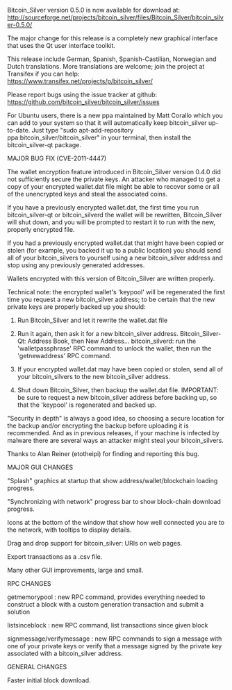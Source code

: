 Bitcoin_Silver version 0.5.0 is now available for download at:
http://sourceforge.net/projects/bitcoin_silver/files/Bitcoin_Silver/bitcoin_silver-0.5.0/

The major change for this release is a completely new graphical interface that uses the Qt user interface toolkit.

This release include German, Spanish, Spanish-Castilian, Norwegian and Dutch translations. More translations are welcome; join the project at Transifex if you can help:
https://www.transifex.net/projects/p/bitcoin_silver/

Please report bugs using the issue tracker at github:
https://github.com/bitcoin_silver/bitcoin_silver/issues

For Ubuntu users, there is a new ppa maintained by Matt Corallo which you can add to your system so that it will automatically keep bitcoin_silver up-to-date.  Just type "sudo apt-add-repository ppa:bitcoin_silver/bitcoin_silver" in your terminal, then install the bitcoin_silver-qt package.

MAJOR BUG FIX  (CVE-2011-4447)

The wallet encryption feature introduced in Bitcoin_Silver version 0.4.0 did not sufficiently secure the private keys. An attacker who
managed to get a copy of your encrypted wallet.dat file might be able to recover some or all of the unencrypted keys and steal the
associated coins.

If you have a previously encrypted wallet.dat, the first time you run bitcoin_silver-qt or bitcoin_silverd the wallet will be rewritten, Bitcoin_Silver will
shut down, and you will be prompted to restart it to run with the new, properly encrypted file.

If you had a previously encrypted wallet.dat that might have been copied or stolen (for example, you backed it up to a public
location) you should send all of your bitcoin_silvers to yourself using a new bitcoin_silver address and stop using any previously generated addresses.

Wallets encrypted with this version of Bitcoin_Silver are written properly.

Technical note: the encrypted wallet's 'keypool' will be regenerated the first time you request a new bitcoin_silver address; to be certain that the
new private keys are properly backed up you should:

1. Run Bitcoin_Silver and let it rewrite the wallet.dat file

2. Run it again, then ask it for a new bitcoin_silver address.
Bitcoin_Silver-Qt: Address Book, then New Address...
bitcoin_silverd: run the 'walletpassphrase' RPC command to unlock the wallet,  then run the 'getnewaddress' RPC command.

3. If your encrypted wallet.dat may have been copied or stolen, send  all of your bitcoin_silvers to the new bitcoin_silver address.

4. Shut down Bitcoin_Silver, then backup the wallet.dat file.
IMPORTANT: be sure to request a new bitcoin_silver address before backing up, so that the 'keypool' is regenerated and backed up.

"Security in depth" is always a good idea, so choosing a secure location for the backup and/or encrypting the backup before uploading it is recommended. And as in previous releases, if your machine is infected by malware there are several ways an attacker might steal your bitcoin_silvers.

Thanks to Alan Reiner (etotheipi) for finding and reporting this bug.

MAJOR GUI CHANGES

"Splash" graphics at startup that show address/wallet/blockchain loading progress.

"Synchronizing with network" progress bar to show block-chain download progress.

Icons at the bottom of the window that show how well connected you are to the network, with tooltips to display details.

Drag and drop support for bitcoin_silver: URIs on web pages.

Export transactions as a .csv file.

Many other GUI improvements, large and small.

RPC CHANGES

getmemorypool : new RPC command, provides everything needed to construct a block with a custom generation transaction and submit a solution

listsinceblock : new RPC command, list transactions since given block

signmessage/verifymessage : new RPC commands to sign a message with one of your private keys or verify that a message signed by the private key associated with a bitcoin_silver address.

GENERAL CHANGES

Faster initial block download.
